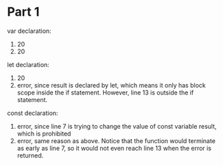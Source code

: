 # Part 1
var declaration:
1. 20
2. 20

let declaration:
1. 20
2. error, since result is declared by let, which means it only has block scope inside the if statement. However, line 13 is outside the if statement.

const declaration:
1. error, since line 7 is trying to change the value of const variable result, which is prohibited
2. error, same reason as above. Notice that the function would terminate as early as line 7, so it would not even reach line 13 when the error is returned. 

 